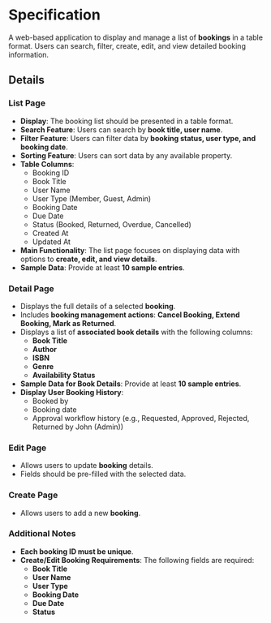 # Specification  
A web-based application to display and manage a list of **bookings** in a table format. Users can search, filter, create, edit, and view detailed booking information.  

## Details  

### List Page  
- **Display**: The booking list should be presented in a table format.  
- **Search Feature**: Users can search by **book title, user name**.  
- **Filter Feature**: Users can filter data by **booking status, user type, and booking date**.  
- **Sorting Feature**: Users can sort data by any available property.  
- **Table Columns**:  
  - Booking ID  
  - Book Title  
  - User Name  
  - User Type (Member, Guest, Admin)  
  - Booking Date  
  - Due Date  
  - Status (Booked, Returned, Overdue, Cancelled)  
  - Created At  
  - Updated At  
- **Main Functionality**: The list page focuses on displaying data with options to **create, edit, and view details**.  
- **Sample Data**: Provide at least **10 sample entries**.  

### Detail Page  
- Displays the full details of a selected **booking**.  
- Includes **booking management actions**: **Cancel Booking, Extend Booking, Mark as Returned**.  
- Displays a list of **associated book details** with the following columns:  
  - **Book Title**  
  - **Author**  
  - **ISBN**  
  - **Genre**  
  - **Availability Status**  
- **Sample Data for Book Details**: Provide at least **10 sample entries**.  
- **Display User Booking History**:  
  - Booked by
  - Booking date  
  - Approval workflow history (e.g., Requested, Approved, Rejected, Returned by John (Admin)) 
  
### Edit Page  
- Allows users to update **booking** details.  
- Fields should be pre-filled with the selected data.  

### Create Page  
- Allows users to add a new **booking**.  

### Additional Notes  
- **Each booking ID must be unique**.  
- **Create/Edit Booking Requirements**: The following fields are required:  
  - **Book Title**  
  - **User Name**  
  - **User Type**  
  - **Booking Date**  
  - **Due Date**  
  - **Status**  

